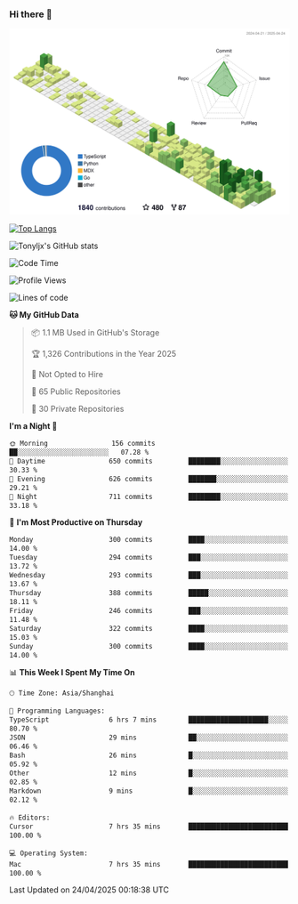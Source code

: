 ### Hi there 👋

![](./profile-3d-contrib/profile-green-animate.svg)

 

[![Top Langs](https://github-readme-stats.vercel.app/api/top-langs/?username=tonyljx)](https://github.com/anuraghazra/github-readme-stats)

![Tonyljx's GitHub stats](https://github-readme-stats.vercel.app/api?username=tonyljx&theme=default&show_icons=true)

 

<!--START_SECTION:waka-->
![Code Time](http://img.shields.io/badge/Code%20Time-1%2C287%20hrs%205%20mins-blue)

![Profile Views](http://img.shields.io/badge/Profile%20Views-0-blue)

![Lines of code](https://img.shields.io/badge/From%20Hello%20World%20I%27ve%20Written-1.2%20million%20lines%20of%20code-blue)

**🐱 My GitHub Data** 

> 📦 1.1 MB Used in GitHub's Storage 
 > 
> 🏆 1,326 Contributions in the Year 2025
 > 
> 🚫 Not Opted to Hire
 > 
> 📜 65 Public Repositories 
 > 
> 🔑 30 Private Repositories 
 > 
**I'm a Night 🦉** 

```text
🌞 Morning                156 commits         ██░░░░░░░░░░░░░░░░░░░░░░░   07.28 % 
🌆 Daytime                650 commits         ████████░░░░░░░░░░░░░░░░░   30.33 % 
🌃 Evening                626 commits         ███████░░░░░░░░░░░░░░░░░░   29.21 % 
🌙 Night                  711 commits         ████████░░░░░░░░░░░░░░░░░   33.18 % 
```
📅 **I'm Most Productive on Thursday** 

```text
Monday                   300 commits         ████░░░░░░░░░░░░░░░░░░░░░   14.00 % 
Tuesday                  294 commits         ███░░░░░░░░░░░░░░░░░░░░░░   13.72 % 
Wednesday                293 commits         ███░░░░░░░░░░░░░░░░░░░░░░   13.67 % 
Thursday                 388 commits         █████░░░░░░░░░░░░░░░░░░░░   18.11 % 
Friday                   246 commits         ███░░░░░░░░░░░░░░░░░░░░░░   11.48 % 
Saturday                 322 commits         ████░░░░░░░░░░░░░░░░░░░░░   15.03 % 
Sunday                   300 commits         ████░░░░░░░░░░░░░░░░░░░░░   14.00 % 
```


📊 **This Week I Spent My Time On** 

```text
🕑︎ Time Zone: Asia/Shanghai

💬 Programming Languages: 
TypeScript               6 hrs 7 mins        ████████████████████░░░░░   80.70 % 
JSON                     29 mins             ██░░░░░░░░░░░░░░░░░░░░░░░   06.46 % 
Bash                     26 mins             █░░░░░░░░░░░░░░░░░░░░░░░░   05.92 % 
Other                    12 mins             █░░░░░░░░░░░░░░░░░░░░░░░░   02.85 % 
Markdown                 9 mins              █░░░░░░░░░░░░░░░░░░░░░░░░   02.12 % 

🔥 Editors: 
Cursor                   7 hrs 35 mins       █████████████████████████   100.00 % 

💻 Operating System: 
Mac                      7 hrs 35 mins       █████████████████████████   100.00 % 
```


 Last Updated on 24/04/2025 00:18:38 UTC
<!--END_SECTION:waka-->
